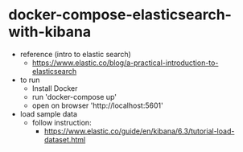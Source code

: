 # docker-compose-elasticsearch-with-kibana
* reference (intro to elastic search)
  * https://www.elastic.co/blog/a-practical-introduction-to-elasticsearch
* to run
  * Install Docker
  * run 'docker-compose up'
  * open on browser 'http://localhost:5601'
* load sample data
  * follow instruction:
    * https://www.elastic.co/guide/en/kibana/6.3/tutorial-load-dataset.html
